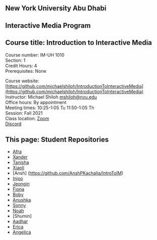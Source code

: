 ## New York University Abu Dhabi    
## Interactive Media Program    
## Course title: Introduction to Interactive Media  
Course number: IM-UH 1010   
Section: 1    
Credit Hours: 4         
Prerequisites: None       

Course website: [https://github.com/michaelshiloh/IntroductionToInteractiveMedia](https://github.com/michaelshiloh/IntroductionToInteractiveMedia)      
Instructor: Michael Shiloh mshiloh@nyu.edu    
Office hours: By appointment  
Meeting times: 10:25-1:05 Tu 11:50-1:05 Th   
Session: Fall 2021       
Class location: [Zoom](https://nyu.zoom.us/j/93719271713)   
[Discord](https://discord.com/channels/714727038078025851/716332110268465172)   

## This page: Student Repositories

- [Afra](https://github.com/afralmaz/intro-to-im)
- [Xander](https://github.com/xandernyuad/IntrotoIM)
- [Tanisha](https://github.com/tanishadeshpande/IntroToIM)
- [Xiaoli](https://github.com/XiaoliHan19/IntroToIM)
- [Ansh] (https://github.com/AnshPKachalia/IntroToIM)
- [Injoo](https://github.com/injoo626/IntroToIM.git)
- [Jeongin](https://github.com/jjeongin/intro-to-IM)
- [Fiona](https://github.com/fionajlin/IntrotoIM)
- [Boby](https://github.com/Biubers/Intro-to-IM.git)
- [Anushka](https://github.com/anushka-upadhyay/IntroductionToInteractiveMedia)
- [Sonny](https://github.com/leregdos/IntroductionToInteractiveMedia)
- [Noah](https://github.com/npietrafesa)
- [Shumin]
- [Aadhar](https://github.com/aa-wa/Intro-to-IM)
- [Erica](https://github.com/ericawu1788/introToIM)
- [Angelica](https://github.com/angelicaraagas/IntroToIM/blob/54da6a107f804d08f0fb0a062aa737edafa70811/README.md)
